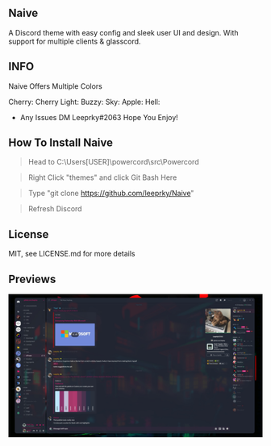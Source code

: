 ## Naive
A Discord theme with easy config and sleek user UI and design. With support for multiple clients & glasscord.

## INFO

Naive Offers Multiple Colors

Cherry:
Cherry Light: 
Buzzy:
Sky:
Apple:
Hell: 

- Any Issues DM Leeprky#2063
  Hope You Enjoy!

## How To Install Naive

> Head to C:\Users\[USER]\powercord\src\Powercord

> Right Click "themes" and click Git Bash Here

> Type "git clone https://github.com/leeprky/Naive"

> Refresh Discord

## License

MIT, see LICENSE.md for more details

## Previews

![preview](./previews/cherry-glasscord.jpg)
